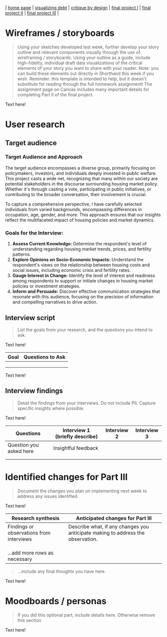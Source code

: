 | [home page](https://cmustudent.github.io/tswd-portfolio-templates/) | [visualizing debt](visualizing-government-debt) | [critique by design](critique-by-design) | [final project I](final-project-part-one) | [final project II](final-project-part-two) | [final project III](final-project-part-three) |

# Wireframes / storyboards
> Using your sketches developed last week, further develop your story outline and relevant components visually through the use of wireframing / storyboards. Using your outline as a guide, include high-fidelity, individual draft data visualizations of the critical elements of your story you want to share with your reader. Note: you can build these elements out directly in Shorthand this week if you wish.  Reminder: this template is intended to help, but it doesn't substitute for reading through the full homework assignment!  The assignment page on Canvas includes many important details for completing Part II of the final project. 

Text here!

# User research 

## Target audience

### Target Audience and Approach

The target audience encompasses a diverse group, primarily focusing on policymakers, investors, and individuals deeply invested in public welfare. This project casts a wide net, recognizing that many within our society are potential stakeholders in the discourse surrounding housing market policy. Whether it's through casting a vote, participating in public initiatives, or contributing to the broader conversation, their involvement is crucial.

To capture a comprehensive perspective, I have carefully selected individuals from varied backgrounds, encompassing differences in occupation, age, gender, and more. This approach ensures that our insights reflect the multifaceted impact of housing policies and market dynamics.

### **Goals for the Interview:**

1. **Assess Current Knowledge:** Determine the respondent's level of understanding regarding housing market trends, prices, and fertility patterns.
2. **Explore Opinions on Socio-Economic Impacts:** Understand the respondent's views on the relationship between housing costs and social issues, including economic crisis and fertility rates.
3. **Gauge Interest in Change:** Identify the level of interest and readiness among respondents to support or initiate changes in housing market policies or investment strategies.
4. **Inform and Persuade:** Discover effective communication strategies that resonate with this audience, focusing on the precision of information and compelling narratives to drive action.

## Interview script
> List the goals from your research, and the questions you intend to ask. 

Text here!

| Goal | Questions to Ask |
|------|------------------|
|      |                  |
|      |                  |
|      |                  |


Text here!

## Interview findings
> Detail the findings from your interviews.  Do not include PII.  Capture specific insights where possible.

Text here!

| Questions               | Interview 1 (briefly describe) | Interview 2 | Interview 3 |
|-------------------------|--------------------------------|-------------|-------------|
| Question you asked here | Insightful feedback            |             |             |
|                         |                                |             |             |
|                         |                                |             |             |


# Identified changes for Part III
> Document the changes you plan on implementing next week to address any issues identified.  

Text here!

| Research synthesis                       | Anticipated changes for Part III                                                |
|------------------------------------------|---------------------------------------------------------------------------------|
| Findings or observations from interviews | Describe what, if any changes you anticipate making to address the observation. |
|                                          |                                                                                 |
|                                          |                                                                                 |
|                                          |                                                                                 |
| ...add more rows as necessary            |                                                                                 |

> ...include any final thoughts you have here. 

Text here!

# Moodboards / personas
> If you did this optional part, include details here.  Otherwise remove this section

Text here!

